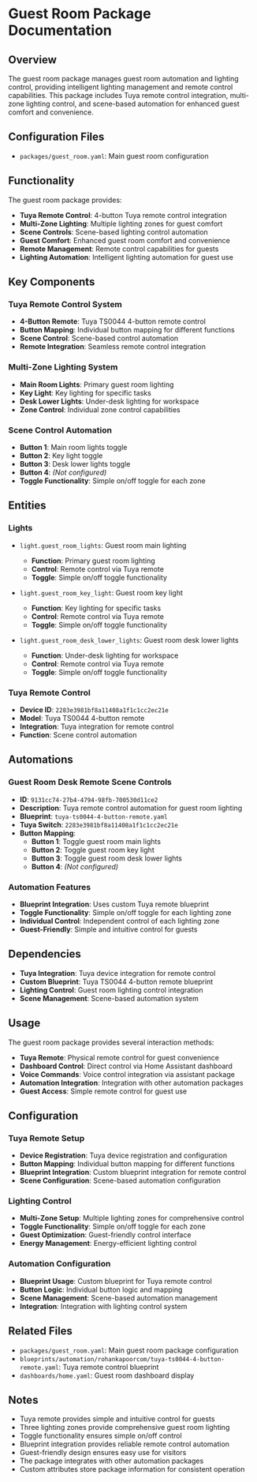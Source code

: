 # Guest Room Package Documentation

## Overview
The guest room package manages guest room automation and lighting control, providing intelligent lighting management and remote control capabilities. This package includes Tuya remote control integration, multi-zone lighting control, and scene-based automation for enhanced guest comfort and convenience.

## Configuration Files
- `packages/guest_room.yaml`: Main guest room configuration

## Functionality
The guest room package provides:
- **Tuya Remote Control**: 4-button Tuya remote control integration
- **Multi-Zone Lighting**: Multiple lighting zones for guest comfort
- **Scene Controls**: Scene-based lighting control automation
- **Guest Comfort**: Enhanced guest room comfort and convenience
- **Remote Management**: Remote control capabilities for guests
- **Lighting Automation**: Intelligent lighting automation for guest use

## Key Components

### Tuya Remote Control System
- **4-Button Remote**: Tuya TS0044 4-button remote control
- **Button Mapping**: Individual button mapping for different functions
- **Scene Control**: Scene-based control automation
- **Remote Integration**: Seamless remote control integration

### Multi-Zone Lighting System
- **Main Room Lights**: Primary guest room lighting
- **Key Light**: Key lighting for specific tasks
- **Desk Lower Lights**: Under-desk lighting for workspace
- **Zone Control**: Individual zone control capabilities

### Scene Control Automation
- **Button 1**: Main room lights toggle
- **Button 2**: Key light toggle
- **Button 3**: Desk lower lights toggle
- **Button 4**: *(Not configured)*
- **Toggle Functionality**: Simple on/off toggle for each zone

## Entities

### Lights
- `light.guest_room_lights`: Guest room main lighting
  - **Function**: Primary guest room lighting
  - **Control**: Remote control via Tuya remote
  - **Toggle**: Simple on/off toggle functionality

- `light.guest_room_key_light`: Guest room key light
  - **Function**: Key lighting for specific tasks
  - **Control**: Remote control via Tuya remote
  - **Toggle**: Simple on/off toggle functionality

- `light.guest_room_desk_lower_lights`: Guest room desk lower lights
  - **Function**: Under-desk lighting for workspace
  - **Control**: Remote control via Tuya remote
  - **Toggle**: Simple on/off toggle functionality

### Tuya Remote Control
- **Device ID**: `2283e3981bf8a11408a1f1c1cc2ec21e`
- **Model**: Tuya TS0044 4-button remote
- **Integration**: Tuya integration for remote control
- **Function**: Scene control automation

## Automations

### Guest Room Desk Remote Scene Controls
- **ID**: `9131cc74-27b4-4794-98fb-700530d11ce2`
- **Description**: Tuya remote control automation for guest room lighting
- **Blueprint**: `tuya-ts0044-4-button-remote.yaml`
- **Tuya Switch**: `2283e3981bf8a11408a1f1c1cc2ec21e`
- **Button Mapping**:
  - **Button 1**: Toggle guest room main lights
  - **Button 2**: Toggle guest room key light
  - **Button 3**: Toggle guest room desk lower lights
  - **Button 4**: *(Not configured)*

### Automation Features
- **Blueprint Integration**: Uses custom Tuya remote blueprint
- **Toggle Functionality**: Simple on/off toggle for each lighting zone
- **Individual Control**: Independent control of each lighting zone
- **Guest-Friendly**: Simple and intuitive control for guests

## Dependencies
- **Tuya Integration**: Tuya device integration for remote control
- **Custom Blueprint**: Tuya TS0044 4-button remote blueprint
- **Lighting Control**: Guest room lighting control integration
- **Scene Management**: Scene-based automation system

## Usage
The guest room package provides several interaction methods:
- **Tuya Remote**: Physical remote control for guest convenience
- **Dashboard Control**: Direct control via Home Assistant dashboard
- **Voice Commands**: Voice control integration via assistant package
- **Automation Integration**: Integration with other automation packages
- **Guest Access**: Simple remote control for guest use

## Configuration

### Tuya Remote Setup
- **Device Registration**: Tuya device registration and configuration
- **Button Mapping**: Individual button mapping for different functions
- **Blueprint Integration**: Custom blueprint integration for remote control
- **Scene Configuration**: Scene-based automation configuration

### Lighting Control
- **Multi-Zone Setup**: Multiple lighting zones for comprehensive control
- **Toggle Functionality**: Simple on/off toggle for each zone
- **Guest Optimization**: Guest-friendly control interface
- **Energy Management**: Energy-efficient lighting control

### Automation Configuration
- **Blueprint Usage**: Custom blueprint for Tuya remote control
- **Button Logic**: Individual button logic and mapping
- **Scene Management**: Scene-based automation management
- **Integration**: Integration with lighting control system

## Related Files
- `packages/guest_room.yaml`: Main guest room package configuration
- `blueprints/automation/rohankapoorcom/tuya-ts0044-4-button-remote.yaml`: Tuya remote control blueprint
- `dashboards/home.yaml`: Guest room dashboard display

## Notes
- Tuya remote provides simple and intuitive control for guests
- Three lighting zones provide comprehensive guest room lighting
- Toggle functionality ensures simple on/off control
- Blueprint integration provides reliable remote control automation
- Guest-friendly design ensures easy use for visitors
- The package integrates with other automation packages
- Custom attributes store package information for consistent operation
